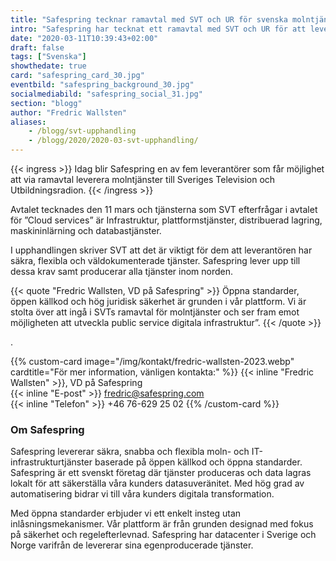 ```yaml
---
title: "Safespring tecknar ramavtal med SVT och UR för svenska molntjänster"
intro: "Safespring har tecknat ett ramavtal med SVT och UR för att leverera säkra, flexibla och väldokumenterade molntjänster."
date: "2020-03-11T10:39:43+02:00"
draft: false
tags: ["Svenska"]
showthedate: true
card: "safespring_card_30.jpg"
eventbild: "safespring_background_30.jpg"
socialmediabild: "safespring_social_31.jpg"
section: "blogg"
author: "Fredric Wallsten"
aliases:
    - /blogg/svt-upphandling
    - /blogg/2020/2020-03-svt-upphandling/
---
```


{{< ingress >}}
Idag blir Safespring en av fem leverantörer som får möjlighet att via ramavtal leverera molntjänster till Sveriges Television och Utbildningsradion.
{{< /ingress >}}

Avtalet tecknades den 11 mars och tjänsterna som SVT efterfrågar i avtalet för ”Cloud services” är Infrastruktur, plattformstjänster, distribuerad lagring, maskininlärning och databastjänster.

I upphandlingen skriver SVT att det är viktigt för dem att leverantören har säkra, flexibla och väldokumenterade tjänster. Safespring lever upp till dessa krav samt producerar alla tjänster inom norden.

{{< quote "Fredric Wallsten, VD på Safespring" >}}
Öppna standarder, öppen källkod och hög juridisk säkerhet är grunden i vår plattform. Vi är stolta över att ingå i SVTs ramavtal för molntjänster och ser fram emot möjligheten att utveckla public service digitala infrastruktur”.
{{< /quote >}}

. 

{{% custom-card image="/img/kontakt/fredric-wallsten-2023.webp" cardtitle="För mer information, vänligen kontakta:" %}}
{{< inline "Fredric Wallsten" >}}, VD på Safespring  
{{< inline "E-post" >}} fredric@safespring.com  
{{< inline "Telefon" >}} +46 76-629 25 02
{{% /custom-card %}}

### Om Safespring
Safespring levererar säkra, snabba och flexibla moln- och IT-infrastrukturtjänster baserade på öppen källkod och öppna standarder. Safespring är ett svenskt företag där tjänster produceras och data lagras lokalt för att säkerställa våra kunders datasuveränitet. Med hög grad av automatisering bidrar vi till våra kunders digitala transformation.

Med öppna standarder erbjuder vi ett enkelt insteg utan inlåsningsmekanismer. Vår plattform är från grunden designad med fokus på säkerhet och regelefterlevnad. Safespring har datacenter i Sverige och Norge varifrån de levererar sina egenproducerade tjänster.

